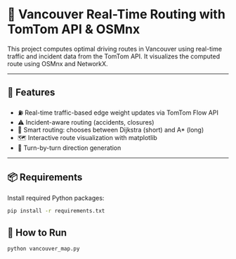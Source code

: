# 🚗 Vancouver Real-Time Routing with TomTom API & OSMnx

This project computes optimal driving routes in Vancouver using real-time traffic and incident data from the TomTom API. It visualizes the computed route using OSMnx and NetworkX.

---

## 🔧 Features

- ⛽ Real-time traffic-based edge weight updates via TomTom Flow API
- ⚠️ Incident-aware routing (accidents, closures)
- 🧠 Smart routing: chooses between Dijkstra (short) and A* (long)
- 🗺️ Interactive route visualization with matplotlib
- 📍 Turn-by-turn direction generation

---

## 📦 Requirements

Install required Python packages:

```bash
pip install -r requirements.txt
```

## 🚀 How to Run
```bash
python vancouver_map.py
```

